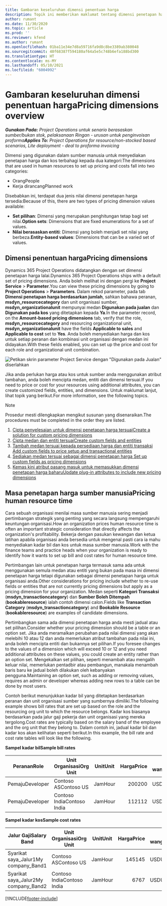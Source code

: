 ```yaml
---
title: Gambaran keseluruhan dimensi penentuan harga
description: Topik ini memberikan maklumat tentang dimensi penetapan harga dalam Dynamics 365 Project Operations.
author: rumant
ms.date: 11/30/2020
ms.topic: article
ms.prod: ''
ms.reviewer: kfend
ms.author: rumant
ms.openlocfilehash: 01ba11e34e7d8a59716fa9d8c8be3389ab380048
ms.sourcegitcommit: 40f68387f594180af64a5e5c748b6efa188bd300
ms.translationtype: HT
ms.contentlocale: ms-MY
ms.lasthandoff: 05/10/2021
ms.locfileid: "6004992"
---
```

# <a name="pricing-dimensions-overview"></a><span data-ttu-id="ab5ac-103">Gambaran keseluruhan dimensi penentuan harga</span><span class="sxs-lookup"><span data-stu-id="ab5ac-103">Pricing dimensions overview</span></span>

<span data-ttu-id="ab5ac-104">_**Gunakan Pada:** Project Operations untuk senario berasaskan sumber/bukan stok, pelaksanaan Ringan - urusan untuk penginvoisan proforma_</span><span class="sxs-lookup"><span data-stu-id="ab5ac-104">_**Applies To:** Project Operations for resource/non-stocked based scenarios, Lite deployment - deal to proforma invoicing_</span></span>

<span data-ttu-id="ab5ac-105">Dimensi yang digunakan dalam sumber manusia untuk menyediakan penetapan harga dan kos terbahagi kepada dua kategori:</span><span class="sxs-lookup"><span data-stu-id="ab5ac-105">The dimensions that are used in human resources to set up pricing and costs fall into two categories:</span></span>

- <span data-ttu-id="ab5ac-106">Orang</span><span class="sxs-lookup"><span data-stu-id="ab5ac-106">People</span></span>
- <span data-ttu-id="ab5ac-107">Kerja dirancang</span><span class="sxs-lookup"><span data-stu-id="ab5ac-107">Planned work</span></span>

<span data-ttu-id="ab5ac-108">Disebabkan ini, terdapat dua jenis nilai dimensi penetapan harga tersedia:</span><span class="sxs-lookup"><span data-stu-id="ab5ac-108">Because of this, there are two types of pricing dimension values available:</span></span>

- <span data-ttu-id="ab5ac-109">**Set pilihan**: Dimensi yang merupakan penghitungan tetap bagi set nilai.</span><span class="sxs-lookup"><span data-stu-id="ab5ac-109">**Option sets**: Dimensions that are fixed enumerations for a set of values.</span></span>
- <span data-ttu-id="ab5ac-110">**Nilai berasaskan entiti**: Dimensi yang boleh menjadi set nilai yang berbeza.</span><span class="sxs-lookup"><span data-stu-id="ab5ac-110">**Entity-based values**: Dimensions that can be a varied set of values.</span></span>

## <a name="pricing-dimensions"></a><span data-ttu-id="ab5ac-111">Dimensi penentuan harga</span><span class="sxs-lookup"><span data-stu-id="ab5ac-111">Pricing dimensions</span></span>

<span data-ttu-id="ab5ac-112">Dynamics 365 Project Operations didatangkan dengan set dimensi penetapan harga lalai.</span><span class="sxs-lookup"><span data-stu-id="ab5ac-112">Dynamics 365 Project Operations ships with a default set of pricing dimensions.</span></span> <span data-ttu-id="ab5ac-113">Anda boleh melihat ini dengan pergi ke **Project Service** > **Parameter**.</span><span class="sxs-lookup"><span data-stu-id="ab5ac-113">You can view these pricing dimensions by going to **Project Operations** > **Parameters**.</span></span> <span data-ttu-id="ab5ac-114">Dalam rekod parameter, pada tab **Dimensi penetapan harga berdasarkan jumlah**, sahkan bahawa peranan, **msdyn_resourcecategory** dan unit organisasi sumber, **msdyn_organizationalunit** mempunyai medan **Digunakan pada jualan** dan **Digunakan pada kos** yang ditetapkan kepada **Ya**.</span><span class="sxs-lookup"><span data-stu-id="ab5ac-114">In the parameter record, on the **Amount-based pricing dimensions** tab, verify that the role, **msdyn_resourcecategory** and resourcing organizational unit, **msdyn_organizationalunit** have the fields **Applicable to sales** and **Applicable to cost** set to **Yes**.</span></span> <span data-ttu-id="ab5ac-115">Anda boleh menyediakan harga dan kos untuk setiap peranan dan kombinasi unit organisasi dengan medan ini didayakan.</span><span class="sxs-lookup"><span data-stu-id="ab5ac-115">With these fields enabled, you can set up the price and cost for each role and organizational unit combination.</span></span>

![Petikan skrin parameter Project Service dengan "Digunakan pada Jualan" diserlahkan](media/PS-OOB-parameters.png)

<span data-ttu-id="ab5ac-117">Jika anda perlukan harga atau kos untuk sumber anda menggunakan atribut tambahan, anda boleh mencipta medan, entiti dan dimensi tersuai.</span><span class="sxs-lookup"><span data-stu-id="ab5ac-117">If you need to price or cost for your resources using additional attributes, you can create customized fields, entities, and dimensions.</span></span> <span data-ttu-id="ab5ac-118">Untuk maklumat lanjut, lihat topik yang berikut.</span><span class="sxs-lookup"><span data-stu-id="ab5ac-118">For more information, see the following topics.</span></span> 
  
  > [!NOTE]
  > <span data-ttu-id="ab5ac-119">Prosedur mesti dilengkapkan mengikut susunan yang disenaraikan.</span><span class="sxs-lookup"><span data-stu-id="ab5ac-119">The procedures must be completed in the order they are listed.</span></span>

1. [<span data-ttu-id="ab5ac-120">Cipta penyelesaian untuk dimensi penetapan harga tersuai</span><span class="sxs-lookup"><span data-stu-id="ab5ac-120">Create a solution for custom pricing dimensions</span></span>](../sales/create-solution-custompd.md)
2. [<span data-ttu-id="ab5ac-121">Cipta medan dan entiti tersuai</span><span class="sxs-lookup"><span data-stu-id="ab5ac-121">Create custom fields and entities</span></span>](create-custom-fields-entities-pricing-dimensions.md)
3. [<span data-ttu-id="ab5ac-122">Tambah medan tersuai kepada persediaan harga dan entiti transaksi </span><span class="sxs-lookup"><span data-stu-id="ab5ac-122">Add custom fields to price setup and transactional entities</span></span>](add-custom-fields-price-setup-transactional-entities.md)
4. [<span data-ttu-id="ab5ac-123">Sediakan medan tersuai sebagai dimensi penetapan harga </span><span class="sxs-lookup"><span data-stu-id="ab5ac-123">Set up custom fields as pricing dimensions</span></span>](set-up-custom-fields-pricing-dimensions.md)
5. [<span data-ttu-id="ab5ac-124">Kemas kini atribut pasang masuk untuk memasukkan dimensi penetapan harga baharu</span><span class="sxs-lookup"><span data-stu-id="ab5ac-124">Update plug-in attributes to include new pricing dimensions</span></span>](update-plugin-attributes-pd.md)


## <a name="pricing-human-resource-time"></a><span data-ttu-id="ab5ac-125">Masa penetapan harga sumber manusia</span><span class="sxs-lookup"><span data-stu-id="ab5ac-125">Pricing human resource time</span></span>
<span data-ttu-id="ab5ac-126">Cara sebuah organisasi menilai masa sumber manusia sering menjadi pertimbangan strategik yang penting yang secara langsung mempengaruhi keuntungan organisasi.</span><span class="sxs-lookup"><span data-stu-id="ab5ac-126">How an organization prices human resource time is often an important strategic consideration that directly affects the organization's profitability.</span></span> <span data-ttu-id="ab5ac-127">Bekerja dengan pasukan kewangan dan ketua latihan apabila organisasi anda bersedia untuk mengenal pasti cara ia mahu menyediakan kadar bil dan kos untuk masa sumber manusia.</span><span class="sxs-lookup"><span data-stu-id="ab5ac-127">Work with the finance teams and practice heads when your organization is ready to identify how it wants to set up bill and cost rates for human resource time.</span></span>

<span data-ttu-id="ab5ac-128">Pertimbangan lain untuk penetapan harga termasuk sama ada untuk menggunakan semula medan atau entiti yang bukan pada masa ini dimensi penetapan harga tetapi digunakan sebagai dimensi penetapan harga untuk organisasi anda.</span><span class="sxs-lookup"><span data-stu-id="ab5ac-128">Other considerations for pricing include whether to re-use fields or entities that are not currently pricing dimensions but apply as a pricing dimension for your organization.</span></span> <span data-ttu-id="ab5ac-129">Medan seperti **Kategori Transaksi** (**msdyn_transactioncategory**) dan **Sumber Boleh Ditempah** (**bookableresource**) ialah contoh dimensi calon.</span><span class="sxs-lookup"><span data-stu-id="ab5ac-129">Fields like **Transaction Category** (**msdyn_transactioncategory**) and **Bookable Resource** (**bookableresource**) are examples of candidate dimensions.</span></span> 

<span data-ttu-id="ab5ac-130">Pertimbangkan sama ada dimensi penetapan harga anda mesti jadual atau set pilihan.</span><span class="sxs-lookup"><span data-stu-id="ab5ac-130">Consider whether your pricing dimension should be a table or an option set.</span></span> <span data-ttu-id="ab5ac-131">Jika anda meramalkan perubahan pada nilai dimensi yang akan melebihi 10 atau 12 dan anda memerlukan atribut tambahan pada nilai ini, anda boleh mencipta entiti dan bukannya set pilihan.</span><span class="sxs-lookup"><span data-stu-id="ab5ac-131">If you foresee changes to the values of a dimension which will exceed 10 or 12 and you need additional attributes on these values, you could create an entity rather than an option set.</span></span> <span data-ttu-id="ab5ac-132">Mengekalkan set pilihan, seperti menambah atau mengalih keluar nilai, memerlukan pentadbir atau pembangun, manakala menambah baris baru ke jadual boleh dilakukan oleh kebanyakan pengguna.</span><span class="sxs-lookup"><span data-stu-id="ab5ac-132">Maintaining an option set, such as adding or removing values, requires an admin or developer whereas adding new rows to a table can be done by most users.</span></span>

<span data-ttu-id="ab5ac-133">Contoh berikut menunjukkan kadar bil yang ditetapkan berdasarkan peranan dan unit organisasi sumber yang sumbernya dimiliki.</span><span class="sxs-lookup"><span data-stu-id="ab5ac-133">The following example shows bill rates that are set up based on the role and the resourcing org unit to which the resource belongs.</span></span> <span data-ttu-id="ab5ac-134">Kadar kos biasanya berdasarkan pada jalur gaji pekerja dan unit organisasi yang mereka tergolong.</span><span class="sxs-lookup"><span data-stu-id="ab5ac-134">Cost rates are typically based on the salary band of the employee and the org unit that they belong to.</span></span> <span data-ttu-id="ab5ac-135">Dalam contoh ini, jadual kadar bil dan kadar kos akan kelihatan seperti berikut.</span><span class="sxs-lookup"><span data-stu-id="ab5ac-135">In this example, the bill rate and cost rate tables will look like the following.</span></span>

<span data-ttu-id="ab5ac-136">**Sampel kadar bil**</span><span class="sxs-lookup"><span data-stu-id="ab5ac-136">**Sample bill rates**</span></span>

| <span data-ttu-id="ab5ac-137">Peranan</span><span class="sxs-lookup"><span data-stu-id="ab5ac-137">Role</span></span>        | <span data-ttu-id="ab5ac-138">Unit Organisasi</span><span class="sxs-lookup"><span data-stu-id="ab5ac-138">Org Unit</span></span>    |<span data-ttu-id="ab5ac-139">Unit</span><span class="sxs-lookup"><span data-stu-id="ab5ac-139">Unit</span></span>      |<span data-ttu-id="ab5ac-140">Harga</span><span class="sxs-lookup"><span data-stu-id="ab5ac-140">Price</span></span>      |<span data-ttu-id="ab5ac-141">Mata wang</span><span class="sxs-lookup"><span data-stu-id="ab5ac-141">Currency</span></span>  |
| ------------|-------------|----------|----------:|----------|
| <span data-ttu-id="ab5ac-142">Pemaju</span><span class="sxs-lookup"><span data-stu-id="ab5ac-142">Developer</span></span>   | <span data-ttu-id="ab5ac-143">Contoso AS</span><span class="sxs-lookup"><span data-stu-id="ab5ac-143">Contoso US</span></span>  |<span data-ttu-id="ab5ac-144">Jam</span><span class="sxs-lookup"><span data-stu-id="ab5ac-144">Hour</span></span> | <span data-ttu-id="ab5ac-145">200</span><span class="sxs-lookup"><span data-stu-id="ab5ac-145">200</span></span>|<span data-ttu-id="ab5ac-146">USD</span><span class="sxs-lookup"><span data-stu-id="ab5ac-146">USD</span></span>     |
| <span data-ttu-id="ab5ac-147">Pemaju</span><span class="sxs-lookup"><span data-stu-id="ab5ac-147">Developer</span></span>   | <span data-ttu-id="ab5ac-148">Contoso India</span><span class="sxs-lookup"><span data-stu-id="ab5ac-148">Contoso India</span></span> |<span data-ttu-id="ab5ac-149">Jam</span><span class="sxs-lookup"><span data-stu-id="ab5ac-149">Hour</span></span>|   <span data-ttu-id="ab5ac-150">112</span><span class="sxs-lookup"><span data-stu-id="ab5ac-150">112</span></span>|<span data-ttu-id="ab5ac-151">USD</span><span class="sxs-lookup"><span data-stu-id="ab5ac-151">USD</span></span>     |


<span data-ttu-id="ab5ac-152">**Sampel kadar kos**</span><span class="sxs-lookup"><span data-stu-id="ab5ac-152">**Sample cost rates**</span></span>

| <span data-ttu-id="ab5ac-153">Jalur Gaji</span><span class="sxs-lookup"><span data-stu-id="ab5ac-153">Salary Band</span></span>     | <span data-ttu-id="ab5ac-154">Unit Organisasi</span><span class="sxs-lookup"><span data-stu-id="ab5ac-154">Org Unit</span></span>    |<span data-ttu-id="ab5ac-155">Unit</span><span class="sxs-lookup"><span data-stu-id="ab5ac-155">Unit</span></span>      |<span data-ttu-id="ab5ac-156">Harga</span><span class="sxs-lookup"><span data-stu-id="ab5ac-156">Price</span></span>      |<span data-ttu-id="ab5ac-157">Mata wang</span><span class="sxs-lookup"><span data-stu-id="ab5ac-157">Currency</span></span>  |
| ----------------|-------------|----------|----------:|----------|
| <span data-ttu-id="ab5ac-158">Syarikat saya_Jalur1</span><span class="sxs-lookup"><span data-stu-id="ab5ac-158">My company_Band1</span></span> | <span data-ttu-id="ab5ac-159">Contoso AS</span><span class="sxs-lookup"><span data-stu-id="ab5ac-159">Contoso US</span></span>  |<span data-ttu-id="ab5ac-160">Jam</span><span class="sxs-lookup"><span data-stu-id="ab5ac-160">Hour</span></span> | <span data-ttu-id="ab5ac-161">145</span><span class="sxs-lookup"><span data-stu-id="ab5ac-161">145</span></span>|<span data-ttu-id="ab5ac-162">USD</span><span class="sxs-lookup"><span data-stu-id="ab5ac-162">USD</span></span>     |
| <span data-ttu-id="ab5ac-163">Syarikat saya_Jalur2</span><span class="sxs-lookup"><span data-stu-id="ab5ac-163">My company_Band2</span></span> | <span data-ttu-id="ab5ac-164">Contoso India</span><span class="sxs-lookup"><span data-stu-id="ab5ac-164">Contoso India</span></span> |<span data-ttu-id="ab5ac-165">Jam</span><span class="sxs-lookup"><span data-stu-id="ab5ac-165">Hour</span></span>|   <span data-ttu-id="ab5ac-166">67</span><span class="sxs-lookup"><span data-stu-id="ab5ac-166">67</span></span>|<span data-ttu-id="ab5ac-167">USD</span><span class="sxs-lookup"><span data-stu-id="ab5ac-167">USD</span></span>     |


[!INCLUDE[footer-include](../includes/footer-banner.md)]